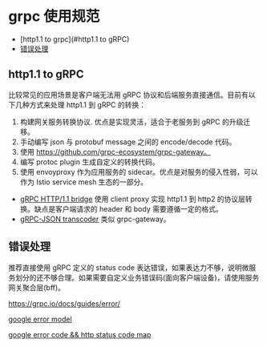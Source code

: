 # grpc 使用规范

+ [http1.1 to grpc](#http1.1 to gRPC)
+ [错误处理](#错误处理)

## http1.1 to gRPC

比较常见的应用场景是客户端无法用 gRPC 协议和后端服务直接通信。目前有以下几种方式来处理 http1.1 到 gRPC 的转换：

1. 构建网关服务转换协议. 优点是实现灵活，适合于老服务到 gRPC 的升级迁移。
  1. 手动编写 json 与 protobuf message 之间的 encode/decode 代码。
  2. 使用 https://github.com/grpc-ecosystem/grpc-gateway。
  3. 编写 protoc plugin 生成自定义的转换代码。
2. 使用 envoyproxy 作为应用服务的 sidecar。优点是对服务的侵入性弱，可以作为 Istio service mesh 生态的一部分。
  - [gRPC HTTP/1.1 bridge](https://www.envoyproxy.io/docs/envoy/latest/configuration/http/http_filters/grpc_http1_bridge_filter) 使用 client proxy 实现 http1.1 到 http2 的协议层转换。缺点是客户端请求的 header 和 body 需要遵循一定的格式。
  - [gRPC-JSON transcoder](https://www.envoyproxy.io/docs/envoy/latest/configuration/http/http_filters/grpc_json_transcoder_filter) 类似 grpc-gateway。

## 错误处理

推荐直接使用 gRPC 定义的 status code 表达错误，如果表达力不够，说明微服务划分的还不够合理。如果需要自定义业务错误码(面向客户端设备)，请使用服务网关聚合层(bff)。

https://grpc.io/docs/guides/error/

[google error model](https://cloud.google.com/apis/design/errors#error_model)

[google error code && http status code map](https://github.com/googleapis/googleapis/blob/master/google/rpc/code.proto)
